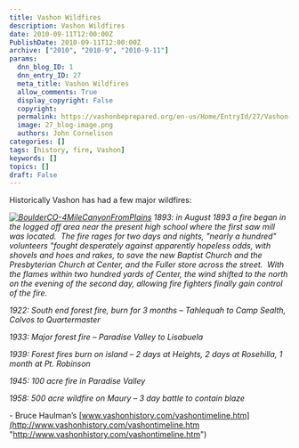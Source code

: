 ```yaml
---
title: Vashon Wildfires
description: Vashon Wildfires
date: 2010-09-11T12:00:00Z
PublishDate: 2010-09-11T12:00:00Z
archive: ["2010", "2010-9", "2010-9-11"]
params:
  dnn_blog_ID: 1
  dnn_entry_ID: 27
  meta_title: Vashon Wildfires
  allow_comments: True
  display_copyright: False
  copyright:
  permalink: https://vashonbeprepared.org/en-us/Home/EntryId/27/Vashon-Wildfires
  image: 27_blog-image.png
  authors: John Cornelison
categories: []
tags: [history, fire, Vashon]
keywords: []
topics: []
draft: False
---
```


Historically Vashon has had a few major wildfires:

_[![BoulderCO-4MileCanyonFromPlains](./images/27/WLW-VashonWildfires2_464D-BoulderCO-4MileCanyonFromPlains_3.jpg "BoulderCO-4MileCanyonFromPlains")](http://www.mytowncolorado.com/photo/four-mile-fire-from-lookout?context=album&albumId=2021996%3AAlbum%3A66523 "Photo from Ani Espriella, as published at: www.mytowncolorado.com/photo/albums/four-mile-canyon-fire-user") 1893: in August 1893 a fire began in the logged off area near the present high school where the first saw mill was located.  The fire rages for two days and nights, "nearly a hundred" volunteers "fought desperately against apparently hopeless odds, with shovels and hoes and rakes, to save the new Baptist Church and the Presbyterian Church at Center, and the Fuller store across the street.  With the flames within two hundred yards of Center, the wind shifted to the north on the evening of the second day, allowing fire fighters finally gain control of the fire._

_1922: South end forest fire, burn for 3 months – Tahlequah to Camp Sealth, Colvos to Quartermaster_

_1933: Major forest fire – Paradise Valley to Lisabuela_

_1939: Forest fires burn on island – 2 days at Heights, 2 days at Rosehilla, 1 month at Pt. Robinson_

_1945: 100 acre fire in Paradise Valley_

_1958: 500 acre wildfire on Maury – 3 day battle to contain blaze_

\- Bruce Haulman’s [www.vashonhistory.com/vashontimeline.htm](http://www.vashonhistory.com/vashontimeline.htm "http://www.vashonhistory.com/vashontimeline.htm")
